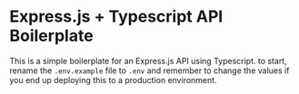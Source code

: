 # Express.js + Typescript API Boilerplate

This is a simple boilerplate for an Express.js API using Typescript.
to start, rename the `.env.example` file to `.env` and remember to change the values if you end up deploying this to a production environment.